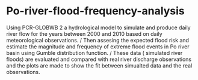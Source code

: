 # Po-river-flood-frequency-analysis

Using PCR-GLOBWB 2 a hydrological model to simulate and produce daily river flow for the years between 2000 and 2010 based on daily meteorological observations. /
Then assesing the expected flood risk and estimate the magnitude and frequency of extreme flood events in Po river basin using Gumble distribution function. /
These data ( simulated river floods) are evaluated and compared with real river discharge observations and the plots are made to show the fit between simualted data and the real observations.
